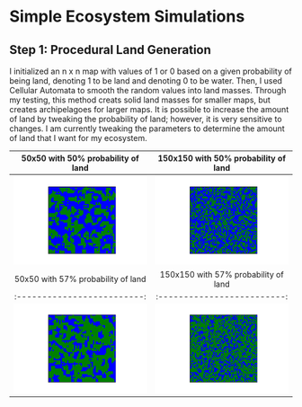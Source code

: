# Simple Ecosystem Simulations 

## Step 1: Procedural Land Generation
I initialized an n x n map with values of 1 or 0 based on a given probability of being land, denoting 1 to be land and denoting 0 to be water. Then, I used Cellular Automata to smooth the random values into land masses. Through my testing, this method creats solid land masses for smaller maps, but creates archipelagoes for larger maps. It is possible to increase the amount of land by tweaking the probability of land; however, it is very sensitive to changes. I am currently tweaking the parameters to determine the amount of land that I want for my ecosystem.

50x50 with 50% probability of land            |  150x150 with 50% probability of land
:-------------------------:|:-------------------------:
![](Imgs/land_generation50.gif)  |  ![](Imgs/land_generation150.gif)
50x50 with 57% probability of land            |  150x150 with 57% probability of land
:-------------------------:|:-------------------------:
![](Imgs/land_generation50_57.gif)  |  ![](Imgs/land_generation150_57.gif)

